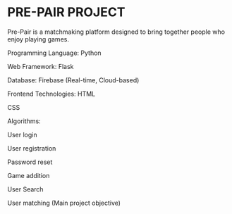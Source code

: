 # PRE-PAIR PROJECT
  Pre-Pair is a matchmaking platform designed to bring together people who enjoy playing games.

Programming Language: Python

Web Framework: Flask

Database: Firebase (Real-time, Cloud-based)

Frontend Technologies:
HTML

CSS

Algorithms:

User login

User registration

Password reset

Game addition

User Search

User matching (Main project objective)

